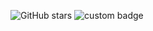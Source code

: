 ![GitHub stars](https://img.shields.io/github/stars/USERNAME/REPO?style=social)
![custom badge](https://img.shields.io/badge/mouhamed-zahague-brightgreen?style=for-the-badge&logo=youtube)
